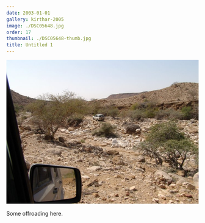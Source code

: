 ```yaml
---
date: 2003-01-01
gallery: kirthar-2005
image: ./DSC05648.jpg
order: 17
thumbnail: ./DSC05648-thumb.jpg
title: Untitled 1
---
```


![Untitled 1](./DSC05648.jpg)

Some offroading here.